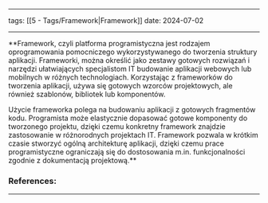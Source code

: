 
--- 
tags: [[5 - Tags/Framework|Framework]]
date: 2024-07-02

---

**Framework, czyli platforma programistyczna jest rodzajem oprogramowania pomocniczego wykorzystywanego do tworzenia struktury aplikacji. Frameworki, można określić jako zestawy gotowych rozwiązań i narzędzi ułatwiających specjalistom IT budowanie aplikacji webowych lub mobilnych w różnych technologiach. Korzystając z frameworków do tworzenia aplikacji, używa się gotowych wzorców projektowych, ale również szablonów, bibliotek lub komponentów.


Użycie frameworka polega na budowaniu aplikacji z gotowych fragmentów kodu. Programista może elastycznie dopasować gotowe komponenty do tworzonego projektu, dzięki czemu konkretny framework znajdzie zastosowanie w różnorodnych projektach IT. Framework pozwala w krótkim czasie stworzyć ogólną architekturę aplikacji, dzięki czemu prace programistyczne ograniczają się do dostosowania m.in. funkcjonalności zgodnie z dokumentacją projektową.**


### References:


---




